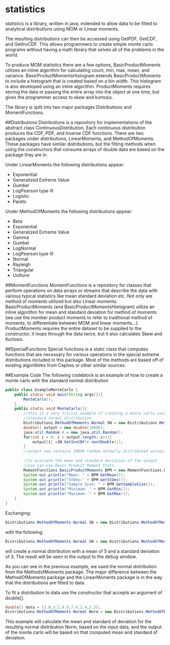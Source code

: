 # statistics
statistics is a library, written in java, indended to allow data to be fitted to analytical distributions
using MOM or Linear moments.

The resulting distributions can then be accessed using GetPDF, GetCDF, and GetInvCDF.  This allows programmers 
to create simple monte carlo programs without having a math library that solves all of the problems in the world.

To produce MOM statistics there are a few options, BasicProductMoments utilizes an inline algorithm for calculating count, min,
max, mean, and variance.  BasicProductMomentsHistogram extends BasicProductMoments to include a histogram that is created based on
a bin width. This histogram is also developed using an inline algorithm.  ProductMoments requires storing the data or passing the
entire array into the object at one time, but gives the programmer access to skew and kurtosis.

The library is split into two major packages Distributions and MomentFunctions.

##Distributions
Distributions is a repository for implementations of the abstract class ContinuousDistribution.  Each continuous distribution produces the CDF, PDF, and Inverse CDF functions. There are two packages under distributions, LinearMoments, and MethodOfMoments.  These packages have similar distributions, but the fitting methods when using the constructors that consume arrays of double data are based on the package they are in.  

Under LinearMoments the following distributions appear:
  * Exponential
  * Generalized Extreme Value
  * Gumbel
  * LogPearson type III
  * Logistic
  * Pareto
 
Under MethodOfMoments the following distributions appear:
  * Beta
  * Exponential
  * Generalized Extreme Value
  * Gamma
  * Gumbel
  * LogNormal
  * LogPearson type III
  * Normal
  * Rayleigh
  * Triangular
  * Uniform

##MomentFunctions
MomentFunctions is a repository for classes that perform operations on data arrays or streams that describe the data with various typical statistics like mean standard deviation etc.  Not only are method of moments utilized but also Linear moments.  BasicProductMoments (and BasicProductMomentsHistogram) utilize an inline algorithm for mean and standard deviation for method of moments (we use the moniker product moments to refer to traditional method of moments, to differentiate between MOM and linear moments...). ProductMoments requires the entire dataset to be supplied to the constructor, it loops through the data twice, but it also calculates Skew and Kurtosis.

##SpecialFunctions
Special functions is a static class that computes functions that are necessary for various operations in the special extreme distributions included in this package. Most of the methods are based off of existing algorithims from Cephes or other similar sources.

##Example Code
The following codeblock is an example of how to create a monte carlo with the standard normal distribution
```java
public class ExampleMonteCarlo {
    public static void main(String args[]){
        MonteCarlo();
    }
    public static void MonteCarlo(){
        //this is a very trivial example of creating a monte carlo using a
        //standard normal distribution
        Distributions.MethodOfMoments.Normal SN = new Distributions.MethodOfMoments.Normal();
        double[] output = new double[10000];
        java.util.Random r = new java.util.Random();
        for(int i = 0; i < output.length; i++){
            output[i] =SN.GetInvCDF(r.nextDouble());
        }
        //output now contains 10000 random normally distributed values.
        
        //to evaluate the mean and standard deviation of the output
        //you can use Basic Product Moment Stats
        MomentFunctions.BasicProductMoments BPM = new MomentFunctions.BasicProductMoments(output);
        System.out.println("Mean: " + BPM.GetMean());
        System.out.println("StDev:" + BPM.GetStDev());
        System.out.println("Sample Size: " + BPM.GetSampleSize());
        System.out.println("Minimum: " + BPM.GetMin());
        System.out.println("Maximum: " + BPM.GetMax());   
    }
}
```
Exchanging: 
```java
Distributions.MethodOfMoments.Normal SN = new Distributions.MethodOfMoments.Normal();
```
with the following:
```java
Distributions.MethodOfMoments.Normal SN = new Distributions.MethodOfMoments.Normal(5,3);
```
will create a normal distribution with a mean of 5 and a standard deviation of 3.  The result will be seen
in the output to the debug window.

As you can see in the previous example, we used the normal distribution from the MethodofMoments package.  The major difference between the MethodOfMoments package and the LinearMoments package is in the way that the distributions are fitted to data. 

To fit a distribution to data use the constructor that accepts an argument of double[].
```java
double[] data = {1.0,3.2,4.9,7.4,2.4,2.2};
Distributions.MethodOfMoments.Normal Norm = new Distributions.MethodOfMoments.Normal(data);
```
This example will calculate the mean and standard of deviation for the resulting normal distribution Norm, based on the input data, and the output of the monte carlo will be based on that computed mean and standard of deviation.


